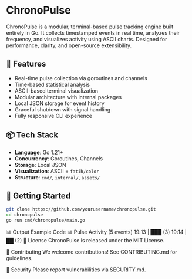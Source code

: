 # ChronoPulse

ChronoPulse is a modular, terminal-based pulse tracking engine built entirely in Go. It collects timestamped events in real time, analyzes their frequency, and visualizes activity using ASCII charts. Designed for performance, clarity, and open-source extensibility.

## 🚀 Features

- Real-time pulse collection via goroutines and channels
- Time-based statistical analysis
- ASCII-based terminal visualization 
- Modular architecture with internal packages
- Local JSON storage for event history
- Graceful shutdown with signal handling
- Fully responsive CLI experience

## 📦 Tech Stack

- **Language**: Go 1.21+
- **Concurrency**: Goroutines, Channels
- **Storage**: Local JSON
- **Visualization**: ASCII + `fatih/color`
- **Structure**: `cmd/`, `internal/`, `assets/`

## 🧪 Getting Started

```bash
git clone https://github.com/yourusername/chronopulse.git
cd chronopulse
go run cmd/chronopulse/main.go
``` 

📊 Output Example
Code
📊 Pulse Activity (5 events)
19:13 | ███ (3)
19:14 | ██ (2)
📜 License
ChronoPulse is released under the MIT License.

🤝 Contributing
We welcome contributions! See CONTRIBUTING.md for guidelines.

🔐 Security
Please report vulnerabilities via SECURITY.md.
